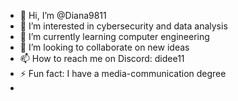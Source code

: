 - 👋 Hi, I’m @Diana9811
- 👀 I’m interested in cybersecurity and data analysis
- 🌱 I’m currently learning computer engineering
- 💞️ I’m looking to collaborate on new ideas
- 📫 How to reach me on Discord: didee11
- ⚡ Fun fact: I have a media-communication degree
- 

<!---
Diana9811/Diana9811 is a ✨ special ✨ repository because its `README.md` (this file) appears on your GitHub profile.
You can click the Preview link to take a look at your changes.
--->
